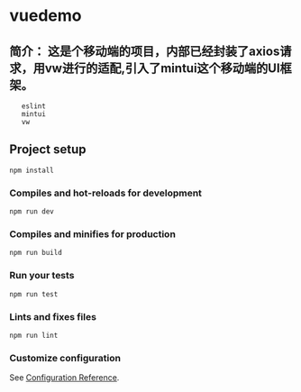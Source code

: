 # vuedemo
## 简介： 这是个移动端的项目，内部已经封装了axios请求，用vw进行的适配,引入了mintui这个移动端的UI框架。
```postcss
   eslint
   mintui
   vw 
```

## Project setup
```
npm install
```

### Compiles and hot-reloads for development
```
npm run dev
```

### Compiles and minifies for production
```
npm run build
```

### Run your tests
```
npm run test
```

### Lints and fixes files
```
npm run lint
```

### Customize configuration
See [Configuration Reference](https://cli.vuejs.org/config/).


